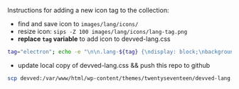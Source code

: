 Instructions for adding a new icon tag to the collection:

  - find and save icon to `images/lang/icons/`
  - resize icon: `sips -Z 100 images/lang/icons/lang-tag.png`
  - **replace `tag` variable** to add icon to devved-lang.css 

```sh
tag="electron"; echo -e "\n\n.lang-${tag} {\ndisplay: block;\nbackground: url(https://github.com/devvedNET/blog-assets/blob/master/images/lang/icons/${tag}.png?raw=true);\n}" >> /var/www/html/wp-content/themes/twentyseventeen/devved-lang.css
```

  - update local copy of devved-lang.css && push this repo to github
```sh
scp devved:/var/www/html/wp-content/themes/twentyseventeen/devved-lang.css ~/Desktop/devvedNET-root/blog-assets/images/lang/devved-lang.css && git add . && git commit -m 'add lang icons, backup devved-lang css' && git push
```
